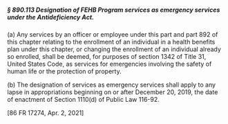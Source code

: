 ##### § 890.113 Designation of FEHB Program services as emergency services under the Antideficiency Act. #####

(a) Any services by an officer or employee under this part and part 892 of this chapter relating to the enrollment of an individual in a health benefits plan under this chapter, or changing the enrollment of an individual already so enrolled, shall be deemed, for purposes of section 1342 of Title 31, United States Code, as services for emergencies involving the safety of human life or the protection of property.

(b) The designation of services as emergency services shall apply to any lapse in appropriations beginning on or after December 20, 2019, the date of enactment of Section 1110(d) of Public Law 116-92.

[86 FR 17274, Apr. 2, 2021]